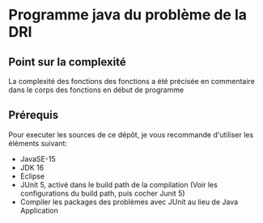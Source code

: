 # Programme java du problème de la DRI

## Point sur la complexité

La complexité des fonctions des fonctions a été précisée en commentaire dans le corps des fonctions en début de programme

## Prérequis

Pour executer les sources de ce dépôt, je vous recommande d'utiliser les éléments suivant:

- JavaSE-15
- JDK 16
- Eclipse
- JUnit 5, activé dans le build path de la compilation (Voir les configurations du build path, puis cocher Junit 5) 
- Compiler les packages des problèmes avec JUnit au lieu de Java Application